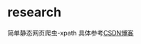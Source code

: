 # research
简单静态网页爬虫-xpath
具体参考<a  href ="https://blog.csdn.net/qq_29153321/article/details/80025796">CSDN博客 </a>
